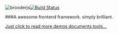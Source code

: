 ![brooderjs](https://github.com/hou80houzhu/brooderjs/raw/gh-pages/packet/opensite/pc/style/images/logo2.png)[![Build Status](https://travis-ci.org/hou80houzhu/brooderjs.svg?branch=master)](https://travis-ci.org/hou80houzhu/brooderjs)

###A awesome frontend framework. simply brilliant.


[Just click to read more,demos,documents,tools...](http://hou80houzhu.github.io/brooderjs/ "Read More,Demos,Documents")
